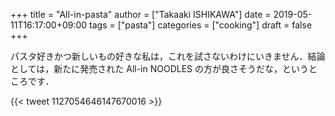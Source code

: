 +++
title = "All-in-pasta"
author = ["Takaaki ISHIKAWA"]
date = 2019-05-11T16:17:00+09:00
tags = ["pasta"]
categories = ["cooking"]
draft = false
+++

パスタ好きかつ新しいもの好きな私は，これを試さないわけにいきません．結論としては，新たに発売された All-in NOODLES の方が良さそうだな，というところです．

{{< tweet 1127054646147670016 >}}
